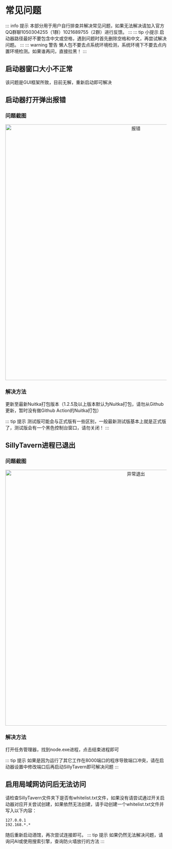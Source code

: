# 常见问题
::: info 提示
本部分用于用户自行排查并解决常见问题，如果无法解决请加入官方QQ群聊1050304255（1群）1021689755（2群）进行反馈。
:::
::: tip 小提示
启动器路径最好不要包含中文或空格，遇到问题时首先删除空格和中文，再尝试解决问题。
:::
::: warning 警告
懒人包不要去点系统环境检测，系统环境下不要去点内置环境检测。如果谁再问，直接拉黑！
:::

## 启动器窗口大小不正常
该问题是GUI框架所致，目前无解，重新启动即可解决

## 启动器打开弹出报错
### 问题截图

<div align="center">
  <img src="/error.png" alt="报错" width="800"/>
</div>

### 解决方法
更新至最新Nuitka打包版本（1.2.5及以上版本默认为Nuitka打包，请勿从Github更新，暂时没有做Github Action的Nuitka打包）

::: tip 提示
测试版可能会与正式版有一些区别，一般最新测试版基本上就是正式版了，测试版会有一个黑色控制台窗口，请勿关闭！
:::

## SillyTavern进程已退出
### 问题截图

<div align="center">
  <img src="/SillyTavernexit.png" alt="异常退出" width="800"/>
</div>

### 解决方法
打开任务管理器，找到node.exe进程，点击结束进程即可

::: tip 提示
如果是因为运行了其它工作在8000端口的程序导致端口冲突，请在启动器设置中修改端口后再启动SillyTavern即可解决问题
:::

## 启用局域网访问后无法访问
请检查SillyTavern文件夹下是否有whitelist.txt文件，如果没有请尝试通过开关启动器对应开关尝试创建，如果依然无法创建，请手动创建一个whitelist.txt文件并写入以下内容：

```
127.0.0.1
192.168.*.*
```
随后重新启动酒馆，再次尝试连接即可。
::: tip 提示
如果仍然无法解决问题，请询问AI或使用搜索引擎，查询防火墙放行的方法
:::